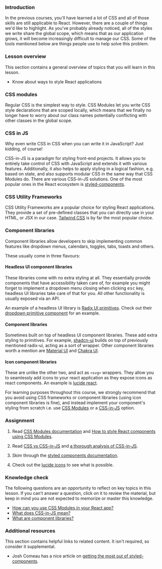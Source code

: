 ### Introduction

In the previous courses, you'll have learned a lot of CSS and all of those skills are still applicable to React. However, there are a couple of things we'd like to highlight. As you've probably already noticed, all of the styles we write share the global scope, which means that as our application grows, it will become increasingly difficult to manage our CSS. Some of the tools mentioned below are things people use to help solve this problem.

### Lesson overview

This section contains a general overview of topics that you will learn in this lesson.

- Know about ways to style React applications

### CSS modules

Regular CSS is the simplest way to style. CSS Modules let you write CSS style declarations that are scoped locally, which means that we finally no longer have to worry about our class names potentially conflicting with other classes in the global scope.

### CSS in JS

Why even write CSS in CSS when you can write it in JavaScript? Just kidding, of course!

CSS-in-JS is a paradigm for styling front-end projects. It allows you to entirely take control of CSS with JavaScript and extends it with various features. Additionally, it also helps to apply styling in a logical fashion, e.g. based on state, and also supports modular CSS in the same way that CSS Modules do. There are various CSS-in-JS solutions. One of the most popular ones in the React ecosystem is [styled-components](https://styled-components.com/).

### CSS Utility Frameworks

CSS Utility Frameworks are a popular choice for styling React applications. They provide a set of pre-defined classes that you can directly use in your HTML, or JSX in our case. [Tailwind CSS](https://tailwindcss.com) is by far the most popular choice.

### Component libraries

Component libraries allow developers to skip implementing common features like dropdown menus, calendars, toggles, tabs, toasts and others. 

These usually come in three flavours:

#### Headless UI component libraries

These libraries come with no extra styling at all. They essentially provide components that have accessibility taken care of, for example you might forget to implement a dropdown menu closing when clicking <kbd>esc</kbd> key, headless UI libraries take care of that for you. All other functionality is usually exposed via an API. 

An example of a headless UI library is [Radix UI primitives](https://www.radix-ui.com/primitives). Check out their [dropdown primitive component](https://www.radix-ui.com/primitives/docs/components/dropdown-menu) for an example.

#### Component libraries

Sometimes built on top of headless UI component libraries. These add extra styling to primitives. For example, [shadcn-ui](https://ui.shadcn.com/docs/components/dropdown-menu) builds on top of previously mentioned radix-ui, acting as a sort of wrapper. Other component libraries worth a mention are [Material UI](https://mui.com/) and [Chakra UI](https://chakra-ui.com/).

#### Icon component libraries

These are unlike the other two, and act as `<svg>` wrappers. They allow you to seamlessly add icons to your react application as they expose icons as react components. An example is [lucide react](https://lucide.dev/guide/packages/lucide-react).

<div class="lesson-note lesson-note--tip" markdown="1" >

For learning purposes throughout this course, we strongly recommend that you avoid using CSS frameworks or component libraries (using icon component libraries is fine), and instead implement your component's styling from scratch i.e. use [CSS Modules](#css-modules) or a [CSS-in-JS](#css-in-js) option.

</div>

### Assignment

<div class="lesson-content__panel" markdown="1">

1. Read [CSS Modules documentation](https://github.com/css-modules/css-modules) and [How to style React components using CSS Modules](https://www.makeuseof.com/react-components-css-modules-style/).

1. Read [CSS vs CSS-in-JS](https://blog.logrocket.com/css-vs-css-in-js/) and [a thorough analysis of CSS-in-JS](https://css-tricks.com/a-thorough-analysis-of-css-in-js/).

1. Skim through the [styled components documentation](https://styled-components.com/).

1. Check out the [lucide icons](https://lucide.dev/icons/) to see what is possible.

</div>

### Knowledge check

The following questions are an opportunity to reflect on key topics in this lesson. If you can't answer a question, click on it to review the material, but keep in mind you are not expected to memorize or master this knowledge.

- [How can you use CSS Modules in your React app?](https://www.makeuseof.com/react-components-css-modules-style/)
- [What does CSS-in-JS mean?](#css-in-js)
- [What are component libraries?](#component-libraries)

### Additional resources

This section contains helpful links to related content. It isn't required, so consider it supplemental.

- Josh Comeau has a nice article on [getting the most out of styled-components](https://www.joshwcomeau.com/css/styled-components/).
